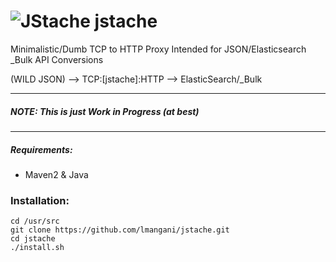 ![JStache](http://i.imgur.com/Lnmza1J.png)
jstache
=======

Minimalistic/Dumb TCP to HTTP Proxy 
Intended for JSON/Elasticsearch _Bulk API Conversions

(WILD JSON) --> TCP:[jstache]:HTTP --> ElasticSearch/_Bulk

---------------------

##### __NOTE: This is just Work in Progress (at best)__
---------------------

##### Requirements:
* Maven2 & Java

### Installation:
```
cd /usr/src
git clone https://github.com/lmangani/jstache.git
cd jstache
./install.sh
```
